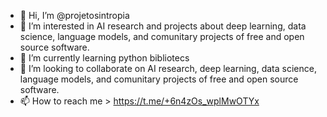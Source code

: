 - 👋 Hi, I’m @projetosintropia
- 👀 I’m interested in AI research and projects about deep learning, data science, language models, and comunitary projects of free and open source software.
- 🌱 I’m currently learning python bibliotecs
- 💞️ I’m looking to collaborate on AI research, deep learning, data science, language models, and comunitary projects of free and open source software.
- 📫 How to reach me > https://t.me/+6n4zOs_wplMwOTYx

<!---
projetosintropia/projetosintropia is a ✨ special ✨ repository because its `README.md` (this file) appears on your GitHub profile.
You can click the Preview link to take a look at your changes.
--->
